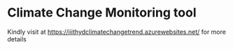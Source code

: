# Climate Change Monitoring tool
Kindly visit at
https://iiithydclimatechangetrend.azurewebsites.net/ 
for more details

